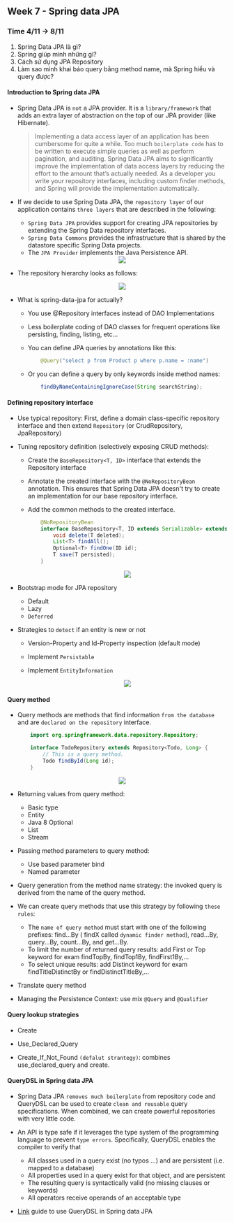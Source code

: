 ## Week 7 - Spring data JPA

### Time 4/11 -> 8/11

1. Spring Data JPA là gì?
2. Spring giúp mình những gì?
3. Cách sử dụng JPA Repository
4. Làm sao mình khai báo query bằng method name, mà Spring hiểu và query được?

#### Introduction to Spring data JPA

+ Spring Data JPA is `not` a JPA provider. It is a `library/framework` that adds an extra layer of abstraction on the top of our JPA provider (like Hibernate).

    > Implementing a data access layer of an application has been cumbersome for quite a while. Too much `boilerplate code` has to be written to execute simple queries as well as perform pagination, and auditing. Spring Data JPA aims to significantly improve the implementation of data access layers by reducing the effort to the amount that’s actually needed. As a developer you write your repository interfaces, including custom finder methods, and Spring will provide the implementation automatically.

+ If we decide to use Spring Data JPA, the `repository layer` of our application contains `three layers` that are described in the following:
  + `Spring Data JPA` provides support for creating JPA repositories by extending the Spring Data repository interfaces.
  + `Spring Data Commons` provides the infrastructure that is shared by the datastore specific Spring Data projects.
  + The `JPA Provider` implements the Java Persistence API.
  
  <div align="center">
    <img src="media/spring-data-jpa-intro.png" />
  </div>

+ The repository hierarchy looks as follows:
  <div align="center">
    <img src="media/repository-hierarchy.png" />
  </div>

+ What is spring-data-jpa for actually?
  + You use @Repository interfaces instead of DAO Implementations
  + Less boilerplate coding of DAO classes for frequent operations like persisting, finding, listing, etc...
  + You can define JPA queries by annotations like this:
    
    ```java
        @Query("select p from Product p where p.name = :name")
    ```

  + Or you can define a query by only keywords inside method names:
    
    ```java
        findByNameContainingIgnoreCase(String searchString);
    ```

#### Defining repository interface

+ Use typical repository: First, define a domain class-specific repository interface and then extend `Repository` (or CrudRepository, JpaRepository)

+ Tuning repository definition (selectively exposing CRUD methods):
  + Create the `BaseRepository<T, ID>` interface that extends the Repository interface
  + Annotate the created interface with the `@NoRepositoryBean` annotation. This ensures that Spring Data JPA doesn't try to create an implementation for our base repository interface.
  + Add the common methods to the created interface.

    ```java
        @NoRepositoryBean
        interface BaseRepository<T, ID extends Serializable> extends Repository<T, ID> {
            void delete(T deleted);        
            List<T> findAll();
            Optional<T> findOne(ID id);
            T save(T persisted);
        }
    ```

    <div align="center">
        <img src="media/tuning-repository.png" />
    </div>

+ Bootstrap mode for JPA repository
  + Default
  + Lazy
  + `Deferred`

+ Strategies to `detect` if an entity is new or not
  + Version-Property and Id-Property inspection (default mode)
  + Implement `Persistable`
  + Implement `EntityInformation`

    <div align="center">
        <img src="media/entity-detect.png" />
    </div>

#### Query method

+ Query methods are methods that find information `from the database` and are `declared on the repository` interface.

    ```java
        import org.springframework.data.repository.Repository;
 
        interface TodoRepository extends Repository<Todo, Long> {
            // This is a query method.
            Todo findById(Long id);
        }
    ```

    <div align="center">
        <img src="media/overview-query.png" />
    </div>

+ Returning values from query method:
  + Basic type
  + Entity
  + Java 8 Optional<T>
  + List<T>
  + Stream<T>

+ Passing method parameters to query method:
  + Use based parameter bind
  + Named parameter

+ Query generation from the method name strategy: the invoked query is derived from the name of the query method.

+ We can create query methods that use this strategy by following `these rules`:
  + The `name of query method` must start with one of the following prefixes: find...By ( findX called `dynamic finder method`), read...By, query...By, count...By, and get...By.
  + To limit the number of returned query results: add First or Top keyword for exam findTopBy, findTop1By, findFirst1By,...
  + To select unique results: add Distinct keyword for exam findTitleDistinctBy or findDistinctTitleBy,...

+ Translate query method

+ Managing the Persistence Context: use mix `@Query` and `@Qualifier`

#### Query lookup strategies

+ Create

+ Use_Declared_Query

+ Create_If_Not_Found `(defalut strantegy)`: combines use_declared_query and create.

#### QueryDSL in Spring data JPA

+ Spring Data JPA `removes much boilerplate` from repository code and QueryDSL can be used to create `clean and reusable` query specifications. When combined, we can create powerful repositories with very little code.

+ An API is type safe if it leverages the type system of the programming language to prevent `type errors`. Specifically, QueryDSL enables the compiler to verify that
  + All classes used in a query exist (no typos ...) and are persistent (i.e. mapped to a database)
  + All properties used in a query exist for that object, and are persistent
  + The resulting query is syntactically valid (no missing clauses or keywords)
  + All operators receive operands of an acceptable type

+ [Link](http://www.querydsl.com/static/querydsl/latest/reference/html/ch02.html#jpa_integration) guide to use QueryDSL in Spring data JPA
